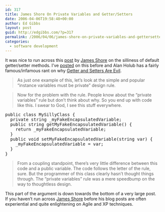 ```yaml
---
id: 317
title: James Shore On Private Variables and Getter/Setters
date: 2006-04-06T19:58:48+00:00
author: Ed Gibbs
layout: post
guid: http://edgibbs.com/?p=317
permalink: /2006/04/06/james-shore-on-private-variables-and-gettersetters/
categories:
  - software development
---
```

It was nice to run across this [post](http://www.jamesshore.com/Articles/Quality-With-a-Name.html) by [James Shore](http://www.jamesshore.com/) on the silliness of default getter/setter methods. I&#8217;ve [posted](http://edgibbs.com/2005/07/13/two-additional-ruby-features-i-wish-were-in-java/) on this before and Alan Holub has a fairly famous/infamous rant on why [Getter and Setters Are Evil](http://www.javaworld.com/javaworld/jw-09-2003/jw-0905-toolbox.html).

> As just one example of this, let&#8217;s look at the simple and popular &#8220;instance variables must be private&#8221; design rule.

> Now for the problem with the rule. People know about the &#8220;private variables&#8221; rule but don&#8217;t think about why. So you end up with code like this. I swear to God, I see this stuff everywhere.

<pre>public class MySillyClass { 
  private string _myFakeEncapsulatedVariable; 
  public string getMyFakeEncapsulatedVariable() { 
    return _myFakeEncapsulatedVariable; 
  } 
  public void setMyFakeEncapsulatedVariable(string var) { 
    _myFakeEncapsulatedVariable = var; 
  } 
}
</pre>

> From a coupling standpoint, there&#8217;s very little difference between this code and a public variable. The code follows the letter of the rule, sure. But the programmer of this class clearly hasn&#8217;t thought things through. The &#8220;private variables&#8221; rule was a mere speedbump on the way to thoughtless design.

This part of the argument is down towards the bottom of a very large post. If you haven&#8217;t run across [James Shore](http://www.jamesshore.com/) before his blog posts are often experiential and quite enlightening on Agile and XP techniques.